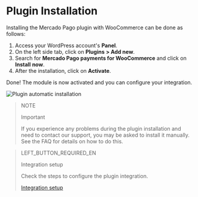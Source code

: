 # Plugin Installation 

Installing the Mercado Pago plugin with WooCommerce can be done as follows:

1. Access your WordPress account's **Panel**.
2. On the left side tab, click on **Plugins** **> Add new**.
3. Search for **Mercado Pago payments for WooCommerce** and click on **Install** **now**.
4. After the installation, click on **Activate**.

Done! The module is now activated and you can configure your integration.

![Plugin automatic installation](/images/woocomerce/en_plugin_installation_auto.gif)

> NOTE
>
> Important
>
> If you experience any problems during the plugin installation and need to contact our support, you may be asked to install it manually. See the FAQ for details on how to do this.

> LEFT_BUTTON_REQUIRED_EN
>
> Integration setup
>
> Check the steps to configure the plugin integration.
>
> [Integration setup](https://www.mercadopago[FAKER][URL][DOMAIN]/developers/en/guides/plugins/woocommerce/integration)
